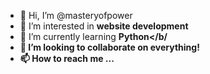 - 👋 Hi, I’m @masteryofpower
- 👀 I’m interested in <b>website development</b>
- 🌱 I’m currently learning <b>Python</b/
- 💞️ I’m looking to collaborate on <b>everything!</b>
- 📫 How to reach me ...

<!---
masteryofpower/masteryofpower is a ✨ special ✨ repository because its `README.md` (this file) appears on your GitHub profile.
You can click the Preview link to take a look at your changes.
--->
